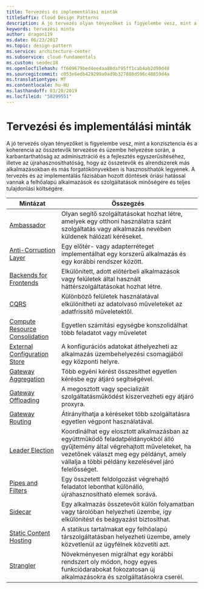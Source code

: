 ```yaml
---
title: Tervezési és implementálási minták
titleSuffix: Cloud Design Patterns
description: A jó tervezés olyan tényezőket is figyelembe vesz, mint a konzisztencia és a koherencia az összetevők tervezése és üzembe helyezése során, a karbantarthatóság az adminisztráció és a fejlesztés egyszerűsítéséhez, illetve az újrahasznosíthatóság, hogy az összetevők és alrendszerek más alkalmazásokban és más forgatókönyvekben is hasznosíthatók legyenek. A tervezés és az implementálás fázisában hozott döntések óriási hatással vannak a felhőalapú alkalmazások és szolgáltatások minőségére és teljes tulajdonlási költségére.
keywords: tervezési minta
author: dragon119
ms.date: 06/23/2017
ms.topic: design-pattern
ms.service: architecture-center
ms.subservice: cloud-fundamentals
ms.custom: seodec18
ms.openlocfilehash: ff609679bed4ee4aa88daf95ff1cab4ab2d90d48
ms.sourcegitcommit: c053e6edb429299a0ad9b327888d596c48859d4a
ms.translationtype: MT
ms.contentlocale: hu-HU
ms.lasthandoff: 03/20/2019
ms.locfileid: "58299551"
---
```

# <a name="design-and-implementation-patterns"></a>Tervezési és implementálási minták

A jó tervezés olyan tényezőket is figyelembe vesz, mint a konzisztencia és a koherencia az összetevők tervezése és üzembe helyezése során, a karbantarthatóság az adminisztráció és a fejlesztés egyszerűsítéséhez, illetve az újrahasznosíthatóság, hogy az összetevők és alrendszerek más alkalmazásokban és más forgatókönyvekben is hasznosíthatók legyenek. A tervezés és az implementálás fázisában hozott döntések óriási hatással vannak a felhőalapú alkalmazások és szolgáltatások minőségére és teljes tulajdonlási költségére.

|                                Mintázat                                 |                                                                                                      Összegzés                                                                                                       |
|------------------------------------------------------------------------|--------------------------------------------------------------------------------------------------------------------------------------------------------------------------------------------------------------------|
|                     [Ambassador](../ambassador.md)                     |                                                         Olyan segítő szolgáltatásokat hozhat létre, amelyek egy otthoni használatra szánt szolgáltatás vagy alkalmazás nevében küldenek hálózati kéréseket.                                                          |
|          [Anti-Corruption Layer](../anti-corruption-layer.md)          |                                                               Egy előtér- vagy adapterréteget implementálhat egy korszerű alkalmazás és egy korábbi rendszer között.                                                                |
|         [Backends for Frontends](../backends-for-frontends.md)         |                                                          Elkülönített, adott előtérbeli alkalmazások vagy felületek által használt háttérszolgáltatásokat hozhat létre.                                                          |
|                           [CQRS](../cqrs.md)                           |                                                         Különböző felületek használatával elkülönítheti az adatolvasó műveleteket az adatfrissítő műveletektől.                                                         |
| [Compute Resource Consolidation](../compute-resource-consolidation.md) |                                                                     Egyetlen számítási egységbe konszolidálhat több feladatot vagy műveletet                                                                      |
|   [External Configuration Store](../external-configuration-store.md)   |                                                        A konfigurációs adatokat áthelyezheti az alkalmazás üzembehelyezési csomagjából egy központi helyre.                                                         |
|            [Gateway Aggregation](../gateway-aggregation.md)            |                                                                   Több egyéni kérést összesíthet egyetlen kérésbe egy átjáró segítségével.                                                                   |
|             [Gateway Offloading](../gateway-offloading.md)             |                                                                      A megosztott vagy specializált szolgáltatásműködést kiszervezheti egy átjáró proxyra.                                                                       |
|                [Gateway Routing](../gateway-routing.md)                |                                                                            Átirányíthatja a kéréseket több szolgáltatásra egyetlen végpont használatával.                                                                            |
|                [Leader Election](../leader-election.md)                | Koordinálhat egy elosztott alkalmazásban az együttműködő feladatpéldányokból álló gyűjtemény által végrehajtott műveleteket, ha vezetőnek választ meg egy példányt, amely vállalja a többi példány kezelésével járó felelősséget. |
|              [Pipes and Filters](../pipes-and-filters.md)              |                                                     Egy összetett feldolgozást végrehajtó feladatot lebonthat különálló, újrahasznosítható elemek sorává.                                                      |
|                        [Sidecar](../sidecar.md)                        |                                                  Egy alkalmazás összetevőit külön folyamatban vagy tárolóban helyezheti üzembe, így elkülönítést és beágyazást biztosíthat.                                                  |
|         [Static Content Hosting](../static-content-hosting.md)         |                                                        A statikus tartalmakat egy felhőalapú társzolgáltatásban helyezheti üzembe, amely közvetlenül az ügyfélnek közvetíti azt.                                                        |
|                      [Strangler](../strangler.md)                      |                                         Növekményesen migrálhat egy korábbi rendszert oly módon, hogy egyes funkciódarabokat fokozatosan új alkalmazásokra és szolgáltatásokra cserél.                                          |
